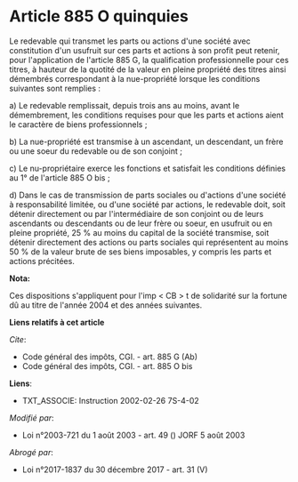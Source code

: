 # Article 885 O quinquies

Le redevable qui transmet les parts ou actions d'une société avec constitution d'un usufruit sur ces parts et actions à son
profit peut retenir, pour l'application de l'article 885 G, la qualification professionnelle pour ces titres, à hauteur de la
quotité de la valeur en pleine propriété des titres ainsi démembrés correspondant à la nue-propriété lorsque les conditions
suivantes sont remplies : 

a) Le redevable remplissait, depuis trois ans au moins, avant le démembrement, les conditions requises pour que les parts et
actions aient le caractère de biens professionnels ; 

b) La nue-propriété est transmise à un ascendant, un descendant, un frère ou une soeur du redevable ou de son conjoint ; 

c) Le nu-propriétaire exerce les fonctions et satisfait les conditions définies au 1° de l'article 885 O bis ; 

d) Dans le cas de transmission de parts sociales ou d'actions d'une société à responsabilité limitée, ou d'une société par
actions, le redevable doit, soit détenir directement ou par l'intermédiaire de son conjoint ou de leurs ascendants ou
descendants ou de leur frère ou soeur, en usufruit ou en pleine propriété, 25 % au moins du capital de la société transmise,
soit détenir directement des actions ou parts sociales qui représentent au moins 50 % de la valeur brute de ses biens
imposables, y compris les parts et actions précitées.

**Nota:**

Ces dispositions s'appliquent pour l'imp < CB > t de solidarité sur la fortune dû au titre de l'année 2004 et des années
suivantes.

**Liens relatifs à cet article**

_Cite_:

  - Code général des impôts, CGI. - art. 885 G (Ab)
  - Code général des impôts, CGI. - art. 885 O bis

**Liens**:

  - TXT_ASSOCIE: Instruction 2002-02-26 7S-4-02

_Modifié par_:

  - Loi n°2003-721 du 1 août 2003 - art. 49 () JORF 5 août 2003

_Abrogé par_:

  - Loi n°2017-1837 du 30 décembre 2017 - art. 31 (V)
